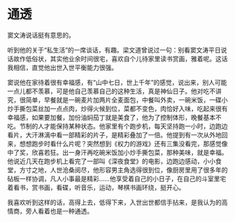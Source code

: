 # 通透

窦文涛说话挺有意思的。 

听到他的关于“私生活”的一席谈话，有趣。梁文道曾说过一句：别看窦文涛平日说话故作低俗状，其实他业余时间很宅，喜欢自个儿待家里读书赏画，雅着呢。这话我相信，直觉他出世入世平衡能力很强。 

窦说他在家待着很有幸福感，有“山中七日，世上千年”的感觉，说出来，别人可能一点儿都不羡慕，可是他自己羡慕自己的这种生活，真是神仙日子。他对吃不讲究，很简单，早餐就是一碗麦片加两片全麦面包，中餐叫外卖，一碗米饭，一碟小炒手撕包菜丝加一点点肉，炒得火候到位，菜都不变色，肉恰好入味，吃起来很有幸福感，如果要加餐，加份油焖茄丁就是美食了，他为了控制体形，晚餐基本不吃。节制的人才能保持某种状态。他家里有个跑步机，每天坚持跑一小时，边跑边看片，大汗淋漓中看一部精彩的片子，是精彩叠加了一倍。他提到有一次从外地回来，想想跑步时看什么片呢？突然想到《权力的游戏》还有三集没看完，那感觉像中了奖，欣喜若狂。出一身汗再吃碗米饭加小炒手撕包菜，那种美味，就是幸福。他说近几天在跑步机上看完了一部叫《深夜食堂》的电影，边跑边感动，小小食堂，方寸之地，人世沧桑阅尽，他形容男主角选得很到位，像厨房里用了很多年的砧板一样协调，凡人小事最是精彩……他享受着自己的小日子，在自己的斗室里宅着看书，赏书画，看碟，听音乐，运动，琴棋书画环绕，挺开心。 

我喜欢听到这样的话，高得上去，低得下来，入世出世都信手拈来，是我认为的高情商，旁人看着也是一种通透。